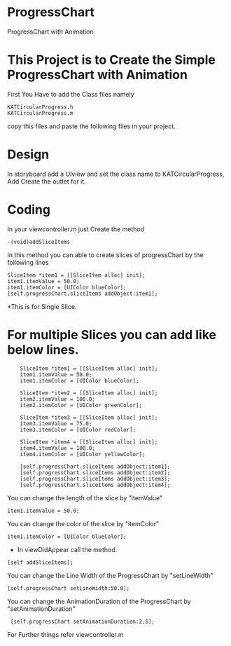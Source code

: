 # ProgressChart
ProgressChart with Animation
# This Project is to Create the Simple ProgressChart with Animation
First You Have to add the Class files namely
```
KATCircularProgress.h
KATCircularProgress.m
```
copy this files and paste the following files in your project.
# Design
In storyboard add a UIview and set the class name to KATCircularProgress, Add Create the outlet for it.
# Coding
In your viewcontroller.m just Create the method  
```
-(void)addSliceItems
```
In this method you can able to create slices of progressChart by the following lines
```
SliceItem *item1 = [[SliceItem alloc] init];
item1.itemValue = 50.0;
item1.itemColor = [UIColor blueColor];
[self.progressChart.sliceItems addObject:item1];
```
*This is for Single Slice.

# For multiple Slices you can add like below lines.
```
    SliceItem *item1 = [[SliceItem alloc] init];
    item1.itemValue = 50.0;
    item1.itemColor = [UIColor blueColor];
    
    SliceItem *item2 = [[SliceItem alloc] init];
    item2.itemValue = 100.0;
    item2.itemColor = [UIColor greenColor];
    
    SliceItem *item3 = [[SliceItem alloc] init];
    item3.itemValue = 75.0;
    item3.itemColor = [UIColor redColor];
    
    SliceItem *item4 = [[SliceItem alloc] init];
    item4.itemValue = 100.0;
    item4.itemColor = [UIColor yellowColor];
    
    [self.progressChart.sliceItems addObject:item1];
    [self.progressChart.sliceItems addObject:item2];
    [self.progressChart.sliceItems addObject:item3];
    [self.progressChart.sliceItems addObject:item4];

```

You can change the length of the slice by "itemValue"
```
item1.itemValue = 50.0;
```
You can change the color of the slice by "itemColor"
```
item1.itemColor = [UIColor blueColor];
```
* In viewDidAppear call the method.
```
[self addSliceItems];
```
You can change the Line Width of the ProgressChart by "setLineWidth"
```
[self.progressChart setLineWidth:50.0];
```
You can change the AnimationDuration of the ProgressChart by "setAnimationDuration"
```
 [self.progressChart setAnimationDuration:2.5];
```
For Further things refer viewcontroller.m
